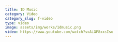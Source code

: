 ```yaml
---
title: 1D Music
category: Video
category_slug: f-video
type: video
image: assets/img/works/1dmusic.png
video: https://www.youtube.com/watch?v=ALGF8xxsIso
---
```

